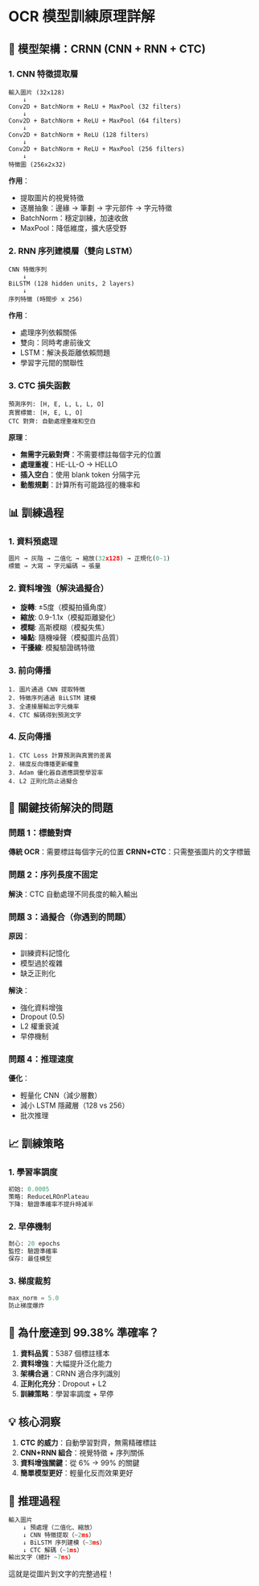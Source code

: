# OCR 模型訓練原理詳解

## 🧠 模型架構：CRNN (CNN + RNN + CTC)

### 1. CNN 特徵提取層
```
輸入圖片 (32x128) 
    ↓
Conv2D + BatchNorm + ReLU + MaxPool (32 filters)
    ↓
Conv2D + BatchNorm + ReLU + MaxPool (64 filters)
    ↓
Conv2D + BatchNorm + ReLU (128 filters)
    ↓
Conv2D + BatchNorm + ReLU + MaxPool (256 filters)
    ↓
特徵圖 (256x2x32)
```

**作用**：
- 提取圖片的視覺特徵
- 逐層抽象：邊緣 → 筆劃 → 字元部件 → 字元特徵
- BatchNorm：穩定訓練，加速收斂
- MaxPool：降低維度，擴大感受野

### 2. RNN 序列建模層（雙向 LSTM）
```
CNN 特徵序列
    ↓
BiLSTM (128 hidden units, 2 layers)
    ↓
序列特徵 (時間步 x 256)
```

**作用**：
- 處理序列依賴關係
- 雙向：同時考慮前後文
- LSTM：解決長距離依賴問題
- 學習字元間的關聯性

### 3. CTC 損失函數
```
預測序列: [H, E, L, L, L, O]
真實標籤: [H, E, L, O]
CTC 對齊: 自動處理重複和空白
```

**原理**：
- **無需字元級對齊**：不需要標註每個字元的位置
- **處理重複**：HE-LL-O → HELLO
- **插入空白**：使用 blank token 分隔字元
- **動態規劃**：計算所有可能路徑的機率和

## 📊 訓練過程

### 1. 資料預處理
```python
圖片 → 灰階 → 二值化 → 縮放(32x128) → 正規化(0-1)
標籤 → 大寫 → 字元編碼 → 張量
```

### 2. 資料增強（解決過擬合）
- **旋轉**: ±5度（模擬拍攝角度）
- **縮放**: 0.9-1.1x（模擬距離變化）
- **模糊**: 高斯模糊（模擬失焦）
- **噪點**: 隨機噪聲（模擬圖片品質）
- **干擾線**: 模擬驗證碼特徵

### 3. 前向傳播
```
1. 圖片通過 CNN 提取特徵
2. 特徵序列通過 BiLSTM 建模
3. 全連接層輸出字元機率
4. CTC 解碼得到預測文字
```

### 4. 反向傳播
```
1. CTC Loss 計算預測與真實的差異
2. 梯度反向傳播更新權重
3. Adam 優化器自適應調整學習率
4. L2 正則化防止過擬合
```

## 🎯 關鍵技術解決的問題

### 問題 1：標籤對齊
**傳統 OCR**：需要標註每個字元的位置
**CRNN+CTC**：只需整張圖片的文字標籤

### 問題 2：序列長度不固定
**解決**：CTC 自動處理不同長度的輸入輸出

### 問題 3：過擬合（你遇到的問題）
**原因**：
- 訓練資料記憶化
- 模型過於複雜
- 缺乏正則化

**解決**：
- 強化資料增強
- Dropout (0.5)
- L2 權重衰減
- 早停機制

### 問題 4：推理速度
**優化**：
- 輕量化 CNN（減少層數）
- 減小 LSTM 隱藏層（128 vs 256）
- 批次推理

## 📈 訓練策略

### 1. 學習率調度
```python
初始: 0.0005
策略: ReduceLROnPlateau
下降: 驗證準確率不提升時減半
```

### 2. 早停機制
```python
耐心: 20 epochs
監控: 驗證準確率
保存: 最佳模型
```

### 3. 梯度裁剪
```python
max_norm = 5.0
防止梯度爆炸
```

## 🔬 為什麼達到 99.38% 準確率？

1. **資料品質**：5387 個標註樣本
2. **資料增強**：大幅提升泛化能力
3. **架構合適**：CRNN 適合序列識別
4. **正則化充分**：Dropout + L2
5. **訓練策略**：學習率調度 + 早停

## 💡 核心洞察

1. **CTC 的威力**：自動學習對齊，無需精確標註
2. **CNN+RNN 組合**：視覺特徵 + 序列關係
3. **資料增強關鍵**：從 6% → 99% 的關鍵
4. **簡單模型更好**：輕量化反而效果更好

## 🚀 推理過程

```python
輸入圖片
    ↓ 預處理（二值化、縮放）
    ↓ CNN 特徵提取（~2ms）
    ↓ BiLSTM 序列建模（~3ms）
    ↓ CTC 解碼（~1ms）
輸出文字（總計 ~7ms）
```

這就是從圖片到文字的完整過程！